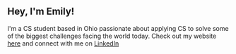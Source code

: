 ## Hey, I'm Emily!


I'm a CS student based in Ohio passionate about applying CS to solve some of the biggest challenges facing the world today.
Check out my website [here](https://emily202777.github.io/main-site/) and connect with me on [LinkedIn](https://www.linkedin.com/in/emily-ahmad-26345a309/)
